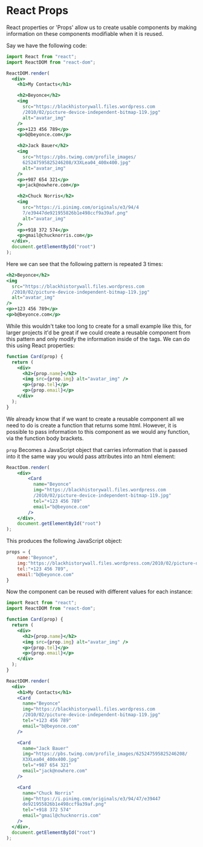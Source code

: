 # React Props

React properties or 'Props' allow us to create usable components by making information on these components modifiable when it is reused.

Say we have the following code:

```jsx
import React from "react";
import ReactDOM from "react-dom";

ReactDOM.render(
  <div>
    <h1>My Contacts</h1>

    <h2>Beyonce</h2>
    <img
      src="https://blackhistorywall.files.wordpress.com
      /2010/02/picture-device-independent-bitmap-119.jpg"
      alt="avatar_img"
    />
    <p>+123 456 789</p>
    <p>b@beyonce.com</p>

    <h2>Jack Bauer</h2>
    <img
      src="https://pbs.twimg.com/profile_images/
      625247595825246208/X3XLea04_400x400.jpg"
      alt="avatar_img"
    />
    <p>+987 654 321</p>
    <p>jack@nowhere.com</p>

    <h2>Chuck Norris</h2>
    <img
      src="https://i.pinimg.com/originals/e3/94/4
      7/e39447de921955826b1e498ccf9a39af.png"
      alt="avatar_img"
    />
    <p>+918 372 574</p>
    <p>gmail@chucknorris.com</p>
  </div>,
  document.getElementById("root")
);
```

Here we can see that the following pattern is repeated 3 times:

```jsx
<h2>Beyonce</h2>
<img
  src="https://blackhistorywall.files.wordpress.com
  /2010/02/picture-device-independent-bitmap-119.jpg"
  alt="avatar_img"
/>
<p>+123 456 789</p>
<p>b@beyonce.com</p>
```

While this wouldn't take too long to create for a small example like this, for larger projects it'd be great if we could create a reusable component from this pattern and only modify the information inside of the tags. We can do this using React properties:

```jsx
function Card(prop) {
  return (
    <div>
      <h2>{prop.name}</h2>
      <img src={prop.img} alt="avatar_img" />
      <p>{prop.tel}</p>
      <p>{prop.email}</p>
    </div>
  );
}
```

We already know that if we want to create a reusable component all we need to do is create a function that returns some html. However, it is possible to pass information to this component as we would any function, via the function body brackets.

`prop` Becomes a JavaScript object that carries information that is passed into it the same way you would pass attributes into an html element:

```jsx nums {3-9}
ReactDom.render(
	<div>
		<Card
		  name="Beyonce"
		  img="https://blackhistorywall.files.wordpress.com
		  /2010/02/picture-device-independent-bitmap-119.jpg"
		  tel="+123 456 789"
		  email="b@beyonce.com"
		/>
	</div>,
	document.getElementById("root")
);
```

This produces the following JavaScript object:

```javascript
props = {
	name:"Beyonce",
	img:"https://blackhistorywall.files.wordpress.com/2010/02/picture-device-independent-bitmap-119.jpg",
	tel:"+123 456 789",
	email:"b@beyonce.com"
}
```

Now the component can be reused with different values for each instance:

```jsx
import React from "react";
import ReactDOM from "react-dom";

function Card(prop) {
  return (
    <div>
      <h2>{prop.name}</h2>
      <img src={prop.img} alt="avatar_img" />
      <p>{prop.tel}</p>
      <p>{prop.email}</p>
    </div>
  );
}

ReactDOM.render(
  <div>
    <h1>My Contacts</h1>
    <Card
      name="Beyonce"
      img="https://blackhistorywall.files.wordpress.com
      /2010/02/picture-device-independent-bitmap-119.jpg"
      tel="+123 456 789"
      email="b@beyonce.com"
    />

    <Card
      name="Jack Bauer"
      img="https://pbs.twimg.com/profile_images/625247595825246208/
      X3XLea04_400x400.jpg"
      tel="+987 654 321"
      email="jack@nowhere.com"
    />

    <Card
      name="Chuck Norris"
      img="https://i.pinimg.com/originals/e3/94/47/e39447
      de921955826b1e498ccf9a39af.png"
      tel="+918 372 574"
      email="gmail@chucknorris.com"
    />
  </div>,
  document.getElementById("root")
);
```

